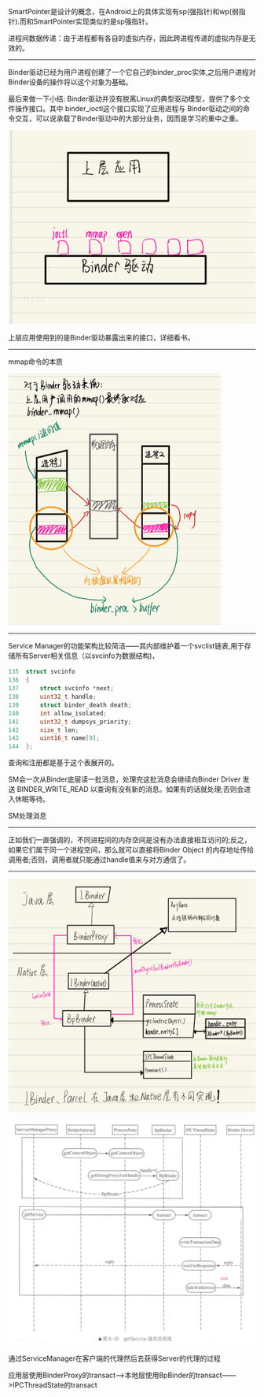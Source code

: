 SmartPointer是设计的概念，在Android上的具体实现有sp(强指针)和wp(弱指针).而和SmartPointer实现类似的是sp强指针。

进程间数据传递：由于进程都有各自的虚拟内存，因此跨进程传递的虚拟内存是无效的。



---

Binder驱动已经为用户进程创建了一个它自己的binder_proc实体,之后用户进程对Binder设备的操作将以这个对象为基础。

最后来做一下小结: Binder驱动并没有脱离Linux的典型驱动模型，提供了多个文件操作接口。其中 binder_ioctl这个接口实现了应用进程与 Binder驱动之间的命令交互，可以说承载了Binder驱动中的大部分业务，因而是学习的重中之重。

<img src="../../../img/image-20220921212146117.png" alt="image-20220921212146117" style="zoom:50%;" />

上层应用使用到的是Binder驱动暴露出来的接口，详细看书。

---

mmap命令的本质

<img src="../../../img/image-20220921212411679.png" alt="image-20220921212411679" style="zoom:50%;" />





---

Service Manager的功能架构比较简洁——其内部维护着一个svclist链表,用于存储所有Server相关信息（以svcinfo为数据结构)，

```c++
135  struct svcinfo
136  {
137      struct svcinfo *next;
138      uint32_t handle;
139      struct binder_death death;
140      int allow_isolated;
141      uint32_t dumpsys_priority;
142      size_t len;
143      uint16_t name[0];
144  };
```

查询和注册都是基于这个表展开的。

SM会一次从Binder底层读一批消息，处理完这批消息会继续向Binder Driver 发送 BINDER_WRITE_READ 以查询有没有新的消息。如果有的话就处理;否则会进入休眠等待。

SM处理消息



---

正如我们一直强调的，不同进程间的内存空间是没有办法直接相互访问的;反之，如果它们属于同一个进程空间，那么就可以直接将Binder Object 的内存地址传给调用者;否则，调用者就只能通过handle值来与对方通信了。





---

![image-20220922230321576](../../../img/image-20220922230321576.png)

![zddfasdf](../../../img/zddfasdf.png)

通过ServiceManager在客户端的代理然后去获得Server的代理的过程

应用层使用BinderProxy的transact——>本地层使用BpBinder的transact——>IPCThreadState的transact